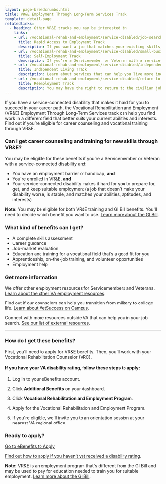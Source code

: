 ```yaml
---
layout: page-breadcrumbs.html
title: VR&E Employment Through Long-Term Services Track
template: detail-page
relatedlinks:
  - heading: Other VR&E tracks you may be interested in
    links:
    - url: /vocational-rehab-and-employment/service-disabled/job-search-and-counseling/
      title: Rapid Access to Employment Track
      description: If you want a job that matches your existing skills, find out if you can get employment counseling and job-search support.
    - url: /vocational-rehab-and-employment/service-disabled/small-business-training/
      title: Self-Employment Track
      description: If you’re a Servicemember or Veteran with a service-connected disability, find out how we can help you start your own business.
    - url: /vocational-rehab-and-employment/service-disabled/independent-living/
      title: Independent Living Track
      description: Learn about services that can help you live more independently with your service-connected disability.
    - url: /vocational-rehab-and-employment/service-disabled/return-to-job/
      title: Reemployment Track
      description: You may have the right to return to the civilian job you held before activating. Find out how we can help with this process.
---
```


<div class="va-introtext">

If you have a service-connected disability that makes it hard for you to succeed in your career path, the Vocational Rehabilitation and Employment (VR&amp;E) Employment Through Long-Term Services track can help you find work in a different field that better suits your current abilities and interests. Find out if you’re eligible for career counseling and vocational training through VR&E. 

</div>

<div class="feature" markdown="1">

### Can I get career counseling and training for new skills through VR&amp;E?

You may be eligible for these benefits if you’re a Servicemember or Veteran with a service-connected disability and: 

- You have an employment barrier or handicap, **and**
- You're enrolled in VR&amp;E, **and**
- Your service-connected disability makes it hard for you to prepare for, get, and keep suitable employment (a job that doesn’t make your disability worse, is stable, and matches your abilities, aptitudes, and interests)

**Note:** You may be eligible for both VR&E training and GI Bill benefits. You'll need to decide which benefit you want to use. [Learn more about the GI Bill](/education/gi-bill/).

</div>

### What kind of benefits can I get?

- A complete skills assessment
- Career guidance
- Job-market evaluation
- Education and training for a vocational field that’s a good fit for you
- Apprenticeship, on-the-job training, and volunteer opportunities
- Employment help


### Get more information

We offer other employment resources for Servicemembers and Veterans. [Learn about the other VA employment resources](/employment/job-seekers/employment-support/).

Find out if our counselors can help you transition from military to college life. [Learn about VetSuccess on Campus](/vocational-rehab-and-employment/vetsuccess/).

Connect with more resources outside VA that can help you in your job search. [See our list of external resources](/vocational-rehab-and-employment/external-resources/).

<hr>

### How do I get these benefits?

First, you’ll need to apply for VR&E benefits. Then, you’ll work with your Vocational Rehabilitation Counselor (VRC).

#### If you have your VA disability rating, follow these steps to apply:

<ol class="process">

<li class="process-step list-one">

Log in to your eBenefits account.

</li>

<li class="process-step list-two">

Click **Additional Benefits** on your dashboard.

</li>

<li class="process-step list-three">

Click **Vocational Rehabilitation and Employment Program**.

</li>

<li class="process-step list-four">

Apply for the Vocational Rehabilitation and Employment Program.

</li>

<li class="process-step list-five">

If you're eligible, we'll invite you to an orientation session at your nearest VA regional office.

</li>
</ol>

### Ready to apply?

<a class="usa-button-primary va-button-primary" href="https://www.ebenefits.va.gov/ebenefits/homepage">Go to eBenefits to Apply</a>

[Find out how to apply if you haven’t yet received a disability rating](/vocational-rehab-and-employment/apply-vre#servicemember-not-received-rating).

**Note:** VR&amp;E is an employment program that's different from the GI Bill and may be used to pay for education needed to train you for suitable employment. [Learn more about the GI Bill](/education/gi-bill/).
